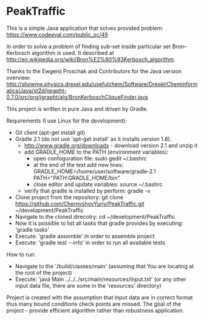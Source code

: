 PeakTraffic
===========

This is a simple Java application that solves provided problem: https://www.codeeval.com/public_sc/49

In order to solve a problem of finding sub-set inside particular set Bron–Kerbosch algorithm is used.
It described at http://en.wikipedia.org/wiki/Bron%E2%80%93Kerbosch_algorithm.

Thanks to the Ewgenij Proschak and Contributors for the Java version overview:
http://showme.physics.drexel.edu/usefulchem/Software/Drexel/Cheminformatics/Java/st2d/jgrapht-0.7.0/src/org/jgrapht/alg/BronKerboschCliqueFinder.java

This project is written in pure Java and driven by Gradle.

Requirements (I use Linux for the development):
- Git client (apt-get install git)
- Gradle 2.1 (do not use 'apt-get install' as it installs version 1.8).
  - http://www.gradle.org/downloads - download version 2.1 and unzip it
  - add GRADLE_HOME to the PATH (environment variables):
    - open confoguration file: sudo gedit ~/.bashrc
    - at the end of the text add new lines:
      GRADLE_HOME=/home/user/software/gradle-2.1
      PATH="$PATH:$GRADLE_HOME/bin"
    - close editor and update variables: source ~/.bashrc
  - verify that gradle is installed by perform: gradle -v
- Clone project from the repository: git clone https://github.com/ChernyshovYuriy/PeakTraffic.git ~/development/PeakTraffic
- Navigate to the cloned direcotry: cd ~/development/PeakTraffic
- Now it is possible to list all tasks that gradle provides by executing: 'gradle tasks'
- Execute: 'gradle assemble' in order to assemble project
- Execute: 'gradle test --info' in order to run all available tests

How to run:
- Navigate to the '/build/classes/main' (assuming that You are locating at the root of the project)
- Execute: 'java Main ../../../src/main/resources/input.txt' (or any other input data file, there are some in the 'resources' directory)

Project is created with the assumption that input data are in correct format thus many bound conditions check points are missed. The goal of the project - provide efficient algorithm rather than robustness application.

